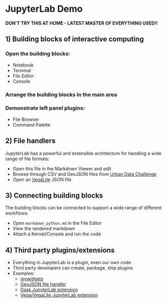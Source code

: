 # JupyterLab Demo

**DON'T TRY THIS AT HOME - LATEST MASTER OF EVERYTHING USED!!**

## 1) Building blocks of interactive computing

### Open the building blocks:

* Notebook
* Terminal
* File Editor
* Console

### Arrange the building blocks in the main area

### Demonstrate left panel plugins:

* File Browser
* Command Palette

## 2) File handlers

JupyterLab has a powerful and extensible architecture for handling a wide
range of file formats:

* Open this file in the Markdown Viewer and edit
* Browse through CSV and GeoJSON files from 
  [Urban Data Challenge](https://github.com/swissnexSF/Urban-Data-Challenge)
* Open an [VegaLite](https://vega.github.io/vega-lite/) JSON file

## 3) Connecting building blocks

The building blocks can be connected to support
a wide range of different workflows:

* Open `markdown_python.md` in the File Editor
* View the rendered markdown
* Attach a Kernel/Console and run the code

## 4) Third party plugins/extensions

* Everything in JupyterLab is a plugin, even our own code
* Third party developers can create, package, ship plugins
* Examples:
  - [ipywidgets](https://github.com/ipython/ipywidgets)
  - [GeoJSON file handler](https://github.com/jupyter/jupyterlab_geojson)
  - [Dask JupyterLab extension](https://github.com/dask/dask-labextension)
  - [Vega/VegaLite JupyterLab extension](https://github.com/ellisonbg/jupyterlab_vega)
